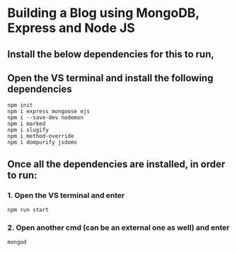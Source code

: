 # Building a Blog using MongoDB, Express and Node JS
 
## Install the below dependencies for this to run,
## Open the VS terminal and install the following dependencies 

	npm init
	npm i express mongoose ejs
	npm i --save-dev nodemon
	npm i marked
	npm i slugify
	npm i method-override
	npm i dompurify jsdoms

## Once all the dependencies are installed, in order to run:

### 1. Open the VS terminal and enter
	npm run start

### 2. Open another cmd (can be an external one as well) and enter
	mongod